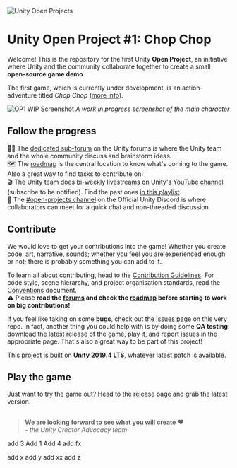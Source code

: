 ![Unity Open Projects](https://imgur.com/Y0svl0w.png)
# Unity Open Project #1: Chop Chop

Welcome! This is the repository for the first Unity **Open Project**, an initiative where Unity and the community collaborate together to create a small **open-source game demo**.

The first game, which is currently under development, is an action-adventure titled _Chop Chop_ ([more info](https://open.codecks.io/unity-open-project-1/decks/32/card/126-what-is-this)).

![OP1 WIP Screenshot](https://imgur.com/eK7l8TG.png)
_A work in progress screenshot of the main character_

## Follow the progress
✍🏻 The [dedicated sub-forum](https://forum.unity.com/forums/open-projects.531/) on the Unity forums is where the Unity team and the whole community discuss and brainstorm ideas.  
🗺 The [roadmap](https://open.codecks.io/unity-open-project-1) is the central location to know what's coming to the game. Also a great way to find tasks to contribute on!  
🎬 The Unity team does bi-weekly livestreams on Unity's [YouTube channel](https://www.youtube.com/c/unity/) (subscribe to be notified). Find the past ones [in this playlist](https://www.youtube.com/playlist?list=PLX2vGYjWbI0S6CnkDm0AwVgA6E6L_vJNf).  
💬 The [#open-projects channel](https://discord.gg/EZBXA4V) on the Official Unity Discord is where collaborators can meet for a quick chat and non-threaded discussion.

## Contribute
We would love to get your contributions into the game! Whether you create code, art, narrative, sounds; whether you feel you are experienced enough or not; there is probably something you can add to it.

To learn all about contributing, head to the [Contribution Guidelines](https://docs.google.com/document/d/1PwBF4yQl69RxvVHZ2m2iiy5pYjd9QO-VcuXWDjB7QwA/edit#). For code style, scene hierarchy, and project organisation standards, read the [Conventions](https://docs.google.com/document/d/1-eUWZ0lWREFu5iH-ggofwnixDDQqalOoT4Yc0NpWR3k/edit) document.  
⚠ Please **read the [forums](https://forum.unity.com/forums/open-projects.531/) and check the [roadmap](https://open.codecks.io/unity-open-project-1) before starting to work on big contributions!** 

If you feel like taking on some **bugs**, check out the [Issues page](https://github.com/UnityTechnologies/open-project-1/issues) on this very repo. In fact, another thing you could help with is by doing some **QA testing**: download the [latest release](https://github.com/UnityTechnologies/open-project-1/releases) of the game, play it, and report issues in the appropriate page. That's also a great way to be part of this project!

This project is built on **Unity 2019.4 LTS**, whatever latest patch is available.

## Play the game
Just want to try the game out? Head to the [release page](https://github.com/UnityTechnologies/open-project-1/releases) and grab the latest version.

##

> **We are looking forward to see what you will create** ❤  
> *- the Unity Creator Advocacy team*

add 3
Add 1
Add 4
add fx 

add x
add y
add xx
add z


